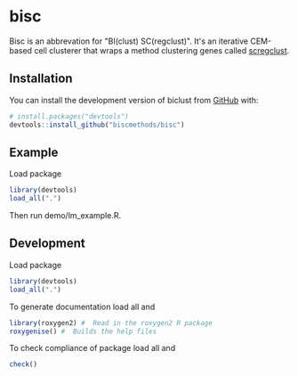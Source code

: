 # bisc
Bisc is an abbrevation for "BI(clust) SC(regclust)". It's an iterative CEM-based cell clusterer that wraps a method clustering genes called [scregclust](https://github.com/scmethods/scregclust).

## Installation

You can install the development version of biclust from
[GitHub](https://github.com/) with:

``` r
# install.packages("devtools")
devtools::install_github("biscmethods/bisc")
```

## Example

Load package

``` r
library(devtools)
load_all(".")
```

Then run demo/lm_example.R.

## Development

Load package

``` r
library(devtools)
load_all(".")
```

To generate documentation load all and

``` r
library(roxygen2) #  Read in the roxygen2 R package
roxygenise() #  Builds the help files
```

To check compliance of package load all and

``` r
check()
```
